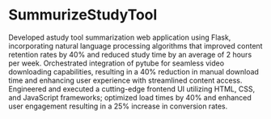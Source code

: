 # SummurizeStudyTool

Developed astudy tool summarization web application using Flask, incorporating natural language processing algorithms
that improved content retention rates by 40% and reduced study time by an average of 2 hours per week.
Orchestrated integration of pytube for seamless video downloading capabilities, resulting in a 40% reduction in manual
download time and enhancing user experience with streamlined content access.
Engineered and executed a cutting-edge frontend UI utilizing HTML, CSS, and JavaScript frameworks; optimized load
times by 40% and enhanced user engagement resulting in a 25% increase in conversion rates.
